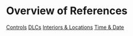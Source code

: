 # Overview of References

[Controls](controls.md)
[DLCs](dlcs.md)
[Interiors & Locations](interiors-and-locations.md)
[Time & Date](time-and-date.md)